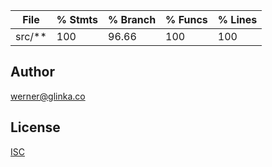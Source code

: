 File      | % Stmts | % Branch | % Funcs | % Lines
----------|---------|----------|---------|--------
src/**    | 100 | 96.66 | 100 | 100       | 100 | 96.66 | 100 | 100


## Author

[werner@glinka.co](https://github.com/wernerglinka)

## License

[ISC](LICENSE)

[npm-badge]: https://img.shields.io/npm/v/metalsmith-blog-lists.svg
[npm-url]: https://www.npmjs.com/package/metalsmith-blog-lists
[metalsmith-badge]: https://img.shields.io/badge/metalsmith-plugin-green.svg?longCache=true
[metalsmith-url]: https://metalsmith.io
[license-badge]: https://img.shields.io/github/license/wernerglinka/metalsmith-blog-lists
[license-url]: LICENSE
[coverage-badge]: https://img.shields.io/badge/coverage-100%25-brightgreen
[coverage-url]: #test-coverage